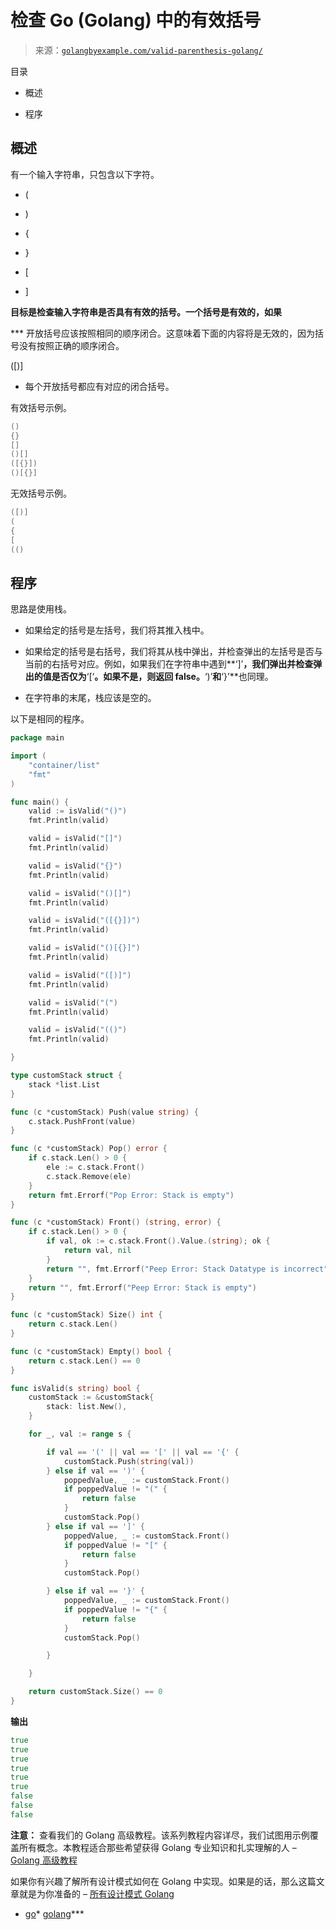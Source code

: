 <!--yml

类别：未分类。

日期：2024-10-13 06:42:49

-->

# 检查 Go (Golang) 中的有效括号

> 来源：[`golangbyexample.com/valid-parenthesis-golang/`](https://golangbyexample.com/valid-parenthesis-golang/)

目录

+   概述

+   程序

## **概述**

有一个输入字符串，只包含以下字符。

+   (

+   )

+   {

+   }

+   [

+   ]

**目标是检查输入字符串是否具有有效的括号。一个括号是有效的，如果**

***   开放括号应该按照相同的顺序闭合。这意味着下面的内容将是无效的，因为括号没有按照正确的顺序闭合。

([)]

+   每个开放括号都应有对应的闭合括号。

有效括号示例。

```go
()
{}
[]
()[]
([{}])
()[{}]
```

无效括号示例。

```go
([)]
(
{
[
(()
```

## **程序**

思路是使用栈。

+   如果给定的括号是左括号，我们将其推入栈中。

+   如果给定的括号是右括号，我们将其从栈中弹出，并检查弹出的左括号是否与当前的右括号对应。例如，如果我们在字符串中遇到**‘]’**，我们弹出并检查弹出的值是否仅为**‘[‘**。如果不是，则返回 false。**‘)’**和**‘}’**也同理。

+   在字符串的末尾，栈应该是空的。

以下是相同的程序。

```go
package main

import (
	"container/list"
	"fmt"
)

func main() {
	valid := isValid("()")
	fmt.Println(valid)

	valid = isValid("[]")
	fmt.Println(valid)

	valid = isValid("{}")
	fmt.Println(valid)

	valid = isValid("()[]")
	fmt.Println(valid)

	valid = isValid("([{}])")
	fmt.Println(valid)

	valid = isValid("()[{}]")
	fmt.Println(valid)

	valid = isValid("([)]")
	fmt.Println(valid)

	valid = isValid("(")
	fmt.Println(valid)

	valid = isValid("(()")
	fmt.Println(valid)

}

type customStack struct {
	stack *list.List
}

func (c *customStack) Push(value string) {
	c.stack.PushFront(value)
}

func (c *customStack) Pop() error {
	if c.stack.Len() > 0 {
		ele := c.stack.Front()
		c.stack.Remove(ele)
	}
	return fmt.Errorf("Pop Error: Stack is empty")
}

func (c *customStack) Front() (string, error) {
	if c.stack.Len() > 0 {
		if val, ok := c.stack.Front().Value.(string); ok {
			return val, nil
		}
		return "", fmt.Errorf("Peep Error: Stack Datatype is incorrect")
	}
	return "", fmt.Errorf("Peep Error: Stack is empty")
}

func (c *customStack) Size() int {
	return c.stack.Len()
}

func (c *customStack) Empty() bool {
	return c.stack.Len() == 0
}

func isValid(s string) bool {
	customStack := &customStack{
		stack: list.New(),
	}

	for _, val := range s {

		if val == '(' || val == '[' || val == '{' {
			customStack.Push(string(val))
		} else if val == ')' {
			poppedValue, _ := customStack.Front()
			if poppedValue != "(" {
				return false
			}
			customStack.Pop()
		} else if val == ']' {
			poppedValue, _ := customStack.Front()
			if poppedValue != "[" {
				return false
			}
			customStack.Pop()

		} else if val == '}' {
			poppedValue, _ := customStack.Front()
			if poppedValue != "{" {
				return false
			}
			customStack.Pop()

		}

	}

	return customStack.Size() == 0
}
```

**输出**

```go
true
true
true
true
true
true
false
false
false
```

**注意：** 查看我们的 Golang 高级教程。该系列教程内容详尽，我们试图用示例覆盖所有概念。本教程适合那些希望获得 Golang 专业知识和扎实理解的人 – [Golang 高级教程](https://golangbyexample.com/golang-comprehensive-tutorial/)

如果你有兴趣了解所有设计模式如何在 Golang 中实现。如果是的话，那么这篇文章就是为你准备的 – [所有设计模式 Golang](https://golangbyexample.com/all-design-patterns-golang/)

+   [go](https://golangbyexample.com/tag/go/)*   [golang](https://golangbyexample.com/tag/golang/)***
